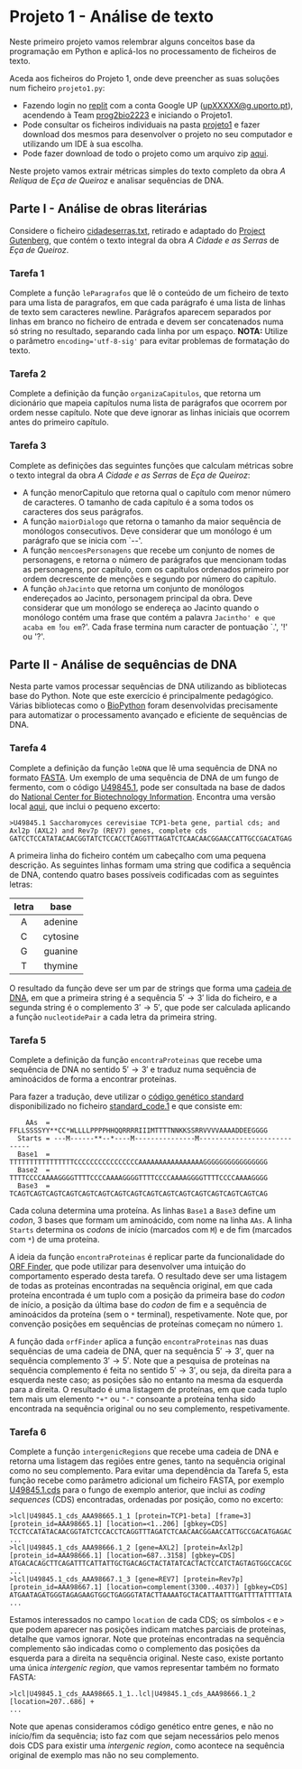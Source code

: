 # Projeto 1 - Análise de texto

Neste primeiro projeto vamos relembrar alguns conceitos base da programação em Python e aplicá-los no processamento de ficheiros de texto.

Aceda aos ficheiros do Projeto 1, onde deve preencher as suas soluções num ficheiro `projeto1.py`:

- Fazendo login no [replit](https://replit.com/) com a conta Google UP (upXXXXX@g.uporto.pt), acendendo à Team [prog2bio2223](https://replit.com/team/prog2bio2223) e iniciando o Projeto1.
- Pode consultar os ficheiros individuais na pasta [projeto1](../scripts/projeto1) e fazer download dos mesmos para desenvolver o projeto no seu computador e utilizando um IDE à sua escolha.
- Pode fazer download de todo o projeto como um arquivo zip [aqui](https://download-directory.github.io/?url=https%3A%2F%2Fgithub.com%2Fhpacheco%2Fprogii%2Ftree%2Fmaster%2Fscripts%2Fprojeto1).

Neste projeto vamos extrair métricas simples do texto completo da obra *A Relíqua* de *Eça de Queiroz* e analisar sequências de DNA.

## Parte I - Análise de obras literárias

Considere o ficheiro [cidadeserras.txt](../scripts/projeto1/dados/cidadeserras.txt), retirado e adaptado do [Project Gutenberg](https://www.gutenberg.org/), que contém o texto integral da obra *A Cidade e as Serras* de *Eça de Queiroz*.

### Tarefa 1

Complete a função `leParagrafos` que lê o conteúdo de um ficheiro de texto para uma lista de paragrafos, em que cada parágrafo é uma lista de linhas de texto sem caracteres newline. Parágrafos aparecem separados por linhas em branco no ficheiro de entrada e devem ser concatenados numa só string no resultado, separando cada linha por um espaço. **NOTA:** Utilize o parâmetro `encoding='utf-8-sig'` para evitar problemas de formatação do texto. 

### Tarefa 2

Complete a definição da função `organizaCapitulos`, que retorna um dicionário que mapeia capítulos numa lista de parágrafos que ocorrem por ordem nesse capítulo. Note que deve ignorar as linhas iniciais que ocorrem antes do primeiro capítulo.

### Tarefa 3

Complete as definições das seguintes funções que calculam métricas sobre o texto integral da obra *A Cidade e as Serras* de *Eça de Queiroz*:

- A função menorCapitulo que retorna qual o capítulo com menor número de caracteres. O tamanho de cada capítulo é a soma todos os caracteres dos seus parágrafos.
- A função `maiorDialogo` que retorna o tamanho da maior sequência de monólogos consecutivos. Deve considerar que um monólogo é um parágrafo que se inicia com `--'.
- A função `mencoesPersonagens` que recebe um conjunto de nomes de personagens, e retorna o número de parágrafos que mencionam todas as personagens, por capítulo, com os capítulos ordenados primeiro por ordem decrescente de menções e segundo por número do capítulo.
- A função `ohJacinto` que retorna um conjunto de monólogos endereçados ao Jacinto, personagem principal da obra. Deve considerar que um monólogo se endereça ao Jacinto quando o monólogo contém uma frase que contém a palavra `Jacintho' e que acaba em `!` ou em `?'. Cada frase termina num caracter de pontuação `.', '!' ou '?'.

## Parte II - Análise de sequências de DNA

Nesta parte vamos processar sequências de DNA utilizando as bibliotecas base do Python.
Note que este exercício é principalmente pedagógico. Várias bibliotecas como o [BioPython](https://biopython.org/) foram desenvolvidas precisamente para automatizar o processamento avançado e eficiente de sequências de DNA.

### Tarefa 4

Complete a definição da função `leDNA` que lê uma sequência de DNA no formato [FASTA](https://blast.ncbi.nlm.nih.gov/Blast.cgi?CMD=Web&PAGE_TYPE=BlastDocs&DOC_TYPE=BlastHelp).
Um exemplo de uma sequência de DNA de um fungo de fermento, com o código [U49845.1](https://www.ncbi.nlm.nih.gov/nuccore/U49845.1?report=fasta&log$=seqview), pode ser consultada na base de dados do [National Center for Biotechnology Information](https://www.ncbi.nlm.nih.gov/). Encontra uma versão local [aqui](../scripts/projeto1/dados/U49845.1.fasta), que inclui o pequeno excerto:

```
>U49845.1 Saccharomyces cerevisiae TCP1-beta gene, partial cds; and Axl2p (AXL2) and Rev7p (REV7) genes, complete cds
GATCCTCCATATACAACGGTATCTCCACCTCAGGTTTAGATCTCAACAACGGAACCATTGCCGACATGAG
```

A primeira linha do ficheiro contém um cabeçalho com uma pequena descrição.
As seguintes linhas formam uma string que codifica a sequência de DNA, contendo quatro bases possíveis codificadas com as seguintes letras:

| letra |   base   | 
|:-----:|:--------:|
| A     | adenine  |
| C     | cytosine |
| G     | guanine  |
| T     | thymine  |

O resultado da função deve ser um par de strings que forma uma [cadeia de DNA](https://www.genome.gov/genetics-glossary/Base-Pair), em que a primeira string é a sequência $5' \rightarrow 3'$ lida do ficheiro, e a segunda string é o complemento $3' \rightarrow 5'$, que pode ser calculada aplicando a função `nucleotidePair` a cada letra da primeira string.

### Tarefa 5

Complete a definição da função `encontraProteinas` que recebe uma sequência de DNA no sentido $5' \rightarrow 3'$ e traduz numa sequência de aminoácidos de forma a encontrar proteínas. 

Para fazer a tradução, deve utilizar o [código genético standard](https://www.ncbi.nlm.nih.gov/Taxonomy/taxonomyhome.html/index.cgi?chapter=tgencodes#SG1) disponibilizado no ficheiro [standard_code.1]() e que consiste em:

```
    AAs  = FFLLSSSSYY**CC*WLLLLPPPPHHQQRRRRIIIMTTTTNNKKSSRRVVVVAAAADDEEGGGG
  Starts = ---M------**--*----M---------------M----------------------------
  Base1  = TTTTTTTTTTTTTTTTCCCCCCCCCCCCCCCCAAAAAAAAAAAAAAAAGGGGGGGGGGGGGGGG
  Base2  = TTTTCCCCAAAAGGGGTTTTCCCCAAAAGGGGTTTTCCCCAAAAGGGGTTTTCCCCAAAAGGGG
  Base3  = TCAGTCAGTCAGTCAGTCAGTCAGTCAGTCAGTCAGTCAGTCAGTCAGTCAGTCAGTCAGTCAG
```

Cada coluna determina uma proteína. As linhas `Base1` a `Base3` define um *codon*, 3 bases que formam um aminoácido, com nome na linha `AAs`. A linha `Starts` determina os *codons* de início (marcados com `M`) e de fim (marcados com `*`) de uma proteína.

A ideia da função `encontraProteinas` é replicar parte da funcionalidade do [ORF Finder](https://www.ncbi.nlm.nih.gov/orffinder/), que pode utilizar para desenvolver uma intuição do comportamento esperado desta tarefa.
O resultado deve ser uma listagem de todas as proteínas encontradas na sequência original, em que cada proteína encontrada é um tuplo com a posição da primeira base do *codon* de início, a posição da última base do *codon* de fim e a sequência de aminoácidos da proteína (sem o `*` terminal), respetivamente. Note que, por convenção posições em sequências de proteínas começam no número `1`.

A função dada `orfFinder` aplica a função `encontraProteinas` nas duas sequências de uma cadeia de DNA, quer na sequência $5' \rightarrow 3'$, quer na sequência complemento $3' \rightarrow 5'$. Note que a pesquisa de proteínas na sequência complemento é feita no sentido $5' \rightarrow 3'$, ou seja, da direita para a esquerda neste caso; as posições são no entanto na mesma da esquerda para a direita. O resultado é uma listagem de proteínas, em que cada tuplo tem mais um elemento `"+"` ou `"-"` consoante a proteína tenha sido encontrada na sequência original ou no seu complemento, respetivamente.

### Tarefa 6

Complete a função `intergenicRegions` que recebe uma cadeia de DNA e retorna uma listagem das regiões entre genes, tanto na sequência original como no seu complemento.
Para evitar uma dependência da Tarefa 5, esta função recebe como parâmetro adicional um ficheiro FASTA, por exemplo [U49845.1.cds](../scripts/projeto1/dados/U49845.1.cds.fasta) para o fungo de exemplo anterior, que inclui as *coding sequences* (CDS) encontradas, ordenadas por posição, como no excerto:

```
>lcl|U49845.1_cds_AAA98665.1_1 [protein=TCP1-beta] [frame=3] [protein_id=AAA98665.1] [location=<1..206] [gbkey=CDS]
TCCTCCATATACAACGGTATCTCCACCTCAGGTTTAGATCTCAACAACGGAACCATTGCCGACATGAGAC
...
>lcl|U49845.1_cds_AAA98666.1_2 [gene=AXL2] [protein=Axl2p] [protein_id=AAA98666.1] [location=687..3158] [gbkey=CDS]
ATGACACAGCTTCAGATTTCATTATTGCTGACAGCTACTATATCACTACTCCATCTAGTAGTGGCCACGC
...
>lcl|U49845.1_cds_AAA98667.1_3 [gene=REV7] [protein=Rev7p] [protein_id=AAA98667.1] [location=complement(3300..4037)] [gbkey=CDS]
ATGAATAGATGGGTAGAGAAGTGGCTGAGGGTATACTTAAAATGCTACATTAATTTGATTTTATTTTATA
...
```

Estamos interessados no campo `location` de cada CDS; os símbolos `<` e `>` que podem aparecer nas posições indicam matches parciais de proteínas, detalhe que vamos ignorar. Note que proteínas encontradas na sequência complemento são indicadas como o complemento das posições da esquerda para a direita na sequência original. Neste caso, existe portanto uma única *intergenic region*, que vamos representar também no formato FASTA:

```
>lcl|U49845.1_cds_AAA98665.1_1..lcl|U49845.1_cds_AAA98666.1_2 [location=207..686] +
...
```

Note que apenas consideramos código genético entre genes, e não no início/fim da sequência; isto faz com que sejam necessários pelo menos dois CDS para existir uma *intergenic region*, como acontece na sequência original de exemplo mas não no seu complemento.


